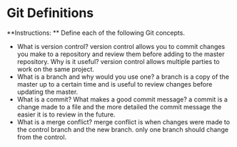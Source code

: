 # Git Definitions

**Instructions: ** Define each of the following Git concepts.

* What is version control?  version control allows you to commit changes you make to a repository and review them before adding to the master repository. Why is it useful? version control allows multiple parties to work on the same project.
* What is a branch and why would you use one? a branch is a copy of the master up to a certain time and is useful to review changes before updating the master.
* What is a commit? What makes a good commit message? a commit is a change made to a file and the more detailed the commit message the easier it is to review in the future.
* What is a merge conflict? merge conflict is when changes were made to the control branch and the new branch. only one branch should change from the control.